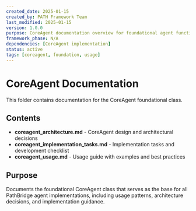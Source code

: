 ```yaml
---
created_date: 2025-01-15
created_by: PATH Framework Team
last_modified: 2025-01-15
version: 1.0.0
purpose: CoreAgent documentation overview for foundational agent functionality
framework_phase: N/A
dependencies: [CoreAgent implementation]
status: active
tags: [coreagent, foundation, usage]
---
```


# CoreAgent Documentation

This folder contains documentation for the CoreAgent foundational class.

## Contents

- **coreagent_architecture.md** - CoreAgent design and architectural decisions
- **coreagent_implementation_tasks.md** - Implementation tasks and development checklist
- **coreagent_usage.md** - Usage guide with examples and best practices

## Purpose

Documents the foundational CoreAgent class that serves as the base for all PathBridge agent implementations, including usage patterns, architecture decisions, and implementation guidance.